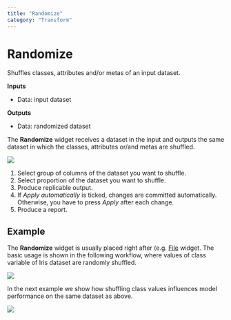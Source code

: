 ```yaml
---
title: "Randomize"
category: "Transform"
---
```

Randomize
=========

Shuffles classes, attributes and/or metas of an input dataset.

**Inputs**

- Data: input dataset

**Outputs**

- Data: randomized dataset

The **Randomize** widget receives a dataset in the input and outputs the same dataset in which the classes, attributes or/and metas are shuffled.

![](../images/Randomize-Default.png)

1. Select group of columns of the dataset you want to shuffle.
2. Select proportion of the dataset you want to shuffle.
3. Produce replicable output.
4. If *Apply automatically* is ticked, changes are committed automatically. Otherwise, you have to press *Apply* after each change.
5. Produce a report.

Example
-------

The **Randomize** widget is usually placed right after (e.g. [File](../../data/file/) widget. The basic usage is shown in the following workflow, where values of class variable of Iris dataset are randomly shuffled.

![](../images/Randomize-Example1.png)

In the next example we show how shuffling class values influences model performance on the same dataset as above.

![](../images/Randomize-Example2.png)
